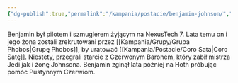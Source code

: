 ```yaml
---
{"dg-publish":true,"permalink":"/kampania/postacie/benjamin-johnson/","dgPassFrontmatter":true}
---
```


Benjamin był pilotem i szmuglerem żyjącym na NexusTech 7. Lata temu on i jego żona zostali zrekrutowani przez [[Kampania/Grupy/Grupa Phobos\|Grupę Phobos]], by uratować [[Kampania/Postacie/Coro Sata\|Coro Satę]]. Niestety, przegrali starcie z Czerwonym Baronem, który zabił mistrza Jedi jak i żonę Johnsona. Benjamin zginął lata później na Hoth próbując pomóc Pustynnym Czerwiom.